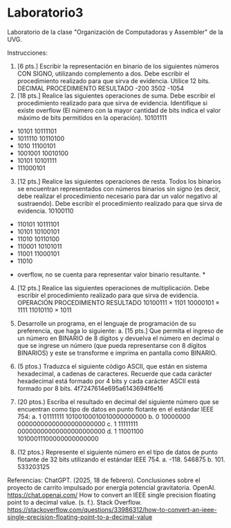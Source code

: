 # Laboratorio3
Laboratorio de la clase "Organización de Computadoras y Assembler" de la UVG.

Instrucciones:

1. [6 pts.] Escribir la representación en binario de los siguientes números CON SIGNO, utilizando complemento
a dos. Debe escribir el procedimiento realizado para que sirva de evidencia. Utilice 12 bits.
DECIMAL PROCEDIMIENTO RESULTADO
-200
3502
-1054
2. [18 pts.] Realice las siguientes operaciones de suma. Debe escribir el procedimiento realizado para que sirva
de evidencia. Identifique si existe overflow (El número con la mayor cantidad de bits indica el valor máximo
de bits permitidos en la operación).
10101111
+ 10101
10111101
+ 1011110
10110100
+ 1010
11100101
+ 1001001
10010100
+ 10101
10101111
+ 111000101

3. [12 pts.] Realice las siguientes operaciones de resta. Todos los binarios se encuentran representados con
números binarios sin signo (es decir, debe realizar el procedimiento necesario para dar un valor negativo al
sustraendo). Debe escribir el procedimiento realizado para que sirva de evidencia.
10100110
- 110101
10111101
- 10101
10100101
- 11010
10110100
- 110001
10101011
- 11001
11000101
- 11010
* overflow, no se cuenta para representar valor binario resultante. *
  
4. [12 pts.] Realice las siguientes operaciones de multiplicación. Debe escribir el procedimiento realizado para
que sirva de evidencia.
OPERACIÓN PROCEDIMIENTO RESULTADO
10100111 × 1101
10000101 × 1111
11010110 × 1011

5. Desarrolle un programa, en el lenguaje de programación de su preferencia, que haga lo siguiente:
a. [15 pts.] Que permita el ingreso de un número en BINARIO de 8 dígitos y devuelva el número en
decimal o que se ingrese un número (que pueda representarse con 8 dígitos BINARIOS) y este se
transforme e imprima en pantalla como BINARIO.

6. (5 ptos.) Traduzca el siguiente código ASCII, que están en sistema hexadecimal, a cadenas de caracteres.
Recuerde que cada carácter hexadecimal está formado por 4 bits y cada carácter ASCII está formado por 8
bits.
4f7247614e695a6143694f6e16

7. (20 ptos.) Escriba el resultado en decimal del siguiente número que se encuentran como tipo de datos en
punto flotante en el estándar IEEE 754:
a. 1 01111111 10100100010010000000000
b. 0 10000000 00000000000000000000000
c. 1 11111111 00000000000000000000000
d. 1 11001100 10100011100000000000000

8. (12 ptos.) Represente el siguiente número en el tipo de datos de punto flotante de 32 bits utilizando el
estándar IEEE 754.
a. -118. 546875
b. 101. 533203125

Referencias:
ChatGPT. (2025, 18 de febrero). Conclusiones sobre el proyecto de carrito impulsado por energía potencial gravitatoria. OpenAI. https://chat.openai.com/
How to convert an IEEE single precision floating point to a decimal value. (s. f.). Stack Overflow. https://stackoverflow.com/questions/33986312/how-to-convert-an-ieee-single-precision-floating-point-to-a-decimal-value
